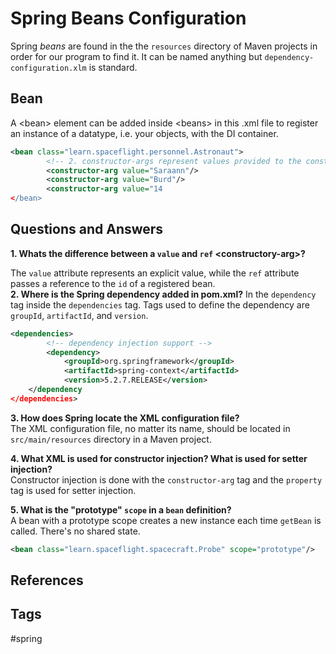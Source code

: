 # Spring Beans Configuration

Spring *beans* are found in the the `resources` directory of Maven projects in order for our program to find it. It can be named anything but `dependency-configuration.xlm` is standard.  

## Bean
A \<bean\> element can be added inside \<beans\> in this .xml file to register an instance of a datatype, i.e. your objects, with the DI container.

```xml
<bean class="learn.spaceflight.personnel.Astronaut">
        <!-- 2. constructor-args represent values provided to the constructor. -->
        <constructor-arg value="Saraann"/>
        <constructor-arg value="Burd"/>
        <constructor-arg value="14
</bean>
```

## Questions and Answers
**1. Whats the difference between a `value` and `ref` \<constructory-arg\>?**   

The `value` attribute represents an explicit value, while the `ref` attribute passes a reference to the `id` of a registered bean.  
**2. Where is the Spring dependency added in pom.xml?** 
In  the `dependency` tag inside the `dependencies` tag. Tags used to define the dependency are `groupId`, `artifactId`, and `version`. 

```xml
<dependencies>
        <!-- dependency injection support -->
        <dependency>
            <groupId>org.springframework</groupId>
            <artifactId>spring-context</artifactId>
            <version>5.2.7.RELEASE</version>
	</dependency
</dependencies>
```

**3. How does Spring locate the XML configuration file?**  
The XML configuration file, no matter its name, should be located in `src/main/resources` directory in a Maven project.  

**4. What XML is used for constructor injection? What is used for setter injection?**   
Constructor injection is done with the `constructor-arg` tag and the `property` tag is used for setter injection.  

**5. What is the "prototype" `scope` in a `bean` definition?**  
A bean with a prototype scope creates a new instance each time `getBean` is called. There's no shared state.
```xml
<bean class="learn.spaceflight.spacecraft.Probe" scope="prototype"/>
```


## References


## Tags
#spring
